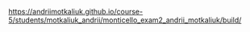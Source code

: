 https://andriimotkaliuk.github.io/course-5/students/motkaliuk_andrii/monticello_exam2_andrii_motkaliuk/build/
